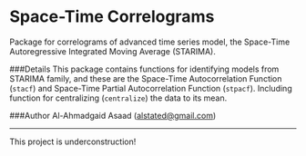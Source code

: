 Space-Time Correlograms
=====

Package for correlograms of advanced time series model, the Space-Time Autoregressive Integrated Moving Average (STARIMA).

###Details
This package contains functions for identifying models from STARIMA family, and these are the Space-Time Autocorrelation Function (`stacf`) and Space-Time Partial Autocorrelation Function (`stpacf`). Including function for centralizing (`centralize`) the data to its mean.

###Author
Al-Ahmadgaid Asaad (alstated@gmail.com)

---
This project is underconstruction!
